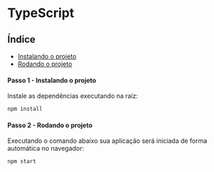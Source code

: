 # TypeScript

## Índice

-   [Instalando o projeto](#instalando-o-projeto)
-   [Rodando o projeto](#rodando-o-projeto)

#### <a name="passo-1"></a>Passo 1 - **Instalando o projeto**

Instale as dependências executando na raiz:
```bash
npm install
```

#### <a name="passo-2"></a>Passo 2 - **Rodando o projeto**
Executando o comando abaixo sua aplicação será iniciada de forma automática no navegador:
```
npm start
```